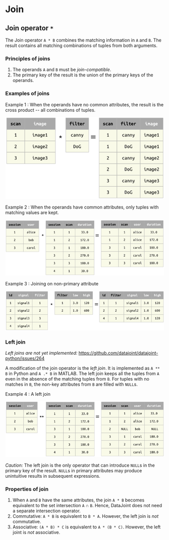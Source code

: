 # Join

## Join operator `*`
The Join operator `A * B` combines the matching information in `A` and `B`.
The result contains all matching combinations of tuples from both arguments.

### Principles of joins
1. The operands `A` and `B` must be *join-compatible*.
2. The primary key of the result is the union of the primary keys of the operands.

### Examples of joins

Example 1
: When the operands have no common attributes, the result is the cross product -- all combinations of tuples.

![](../_static/img/join-example1.png)

Example 2
: When the operands have common attributes, only tuples with matching values are kept.

![](../_static/img/join-example2.png)

Example 3
: Joining on non-primary attribute

![](../_static/img/join-example3.png)

### Left join 
*Left joins are not yet implemented:* https://github.com/datajoint/datajoint-python/issues/264

A modification of the join operator is the *left join*.  It is implemented as `A ** B` in Python and `A .* B` in MATLAB.
The left join keeps all the tuples from `A` even in the absence of the matching tuples from `B`.  For tuples with no matches in `B`, the non-key attributes from `B` are filled with `NULL`s.

Example 4
: A left join

![](../_static/img/outer-example1.png)

*Caution:* The left join is the only operator that can introduce `NULL`s in the primary key of the result.  `NULL`s in primary attributes may produce unintuitive results in subsequent expressions.

### Properties of join

1. When `A` and `B` have the same attributes, the join `A * B` becomes equivalent to the set intersection `A` &cap; `B`.  Hence, DataJoint does not need a separate intersection operator.
2. Commutative:  `A * B` is equivalent to `B * A`.  However, the left join is *not* commutative.
3. Associative:  `(A * B) * C` is equivalent to `A * (B * C)`.   However, the left joint is *not* associative.